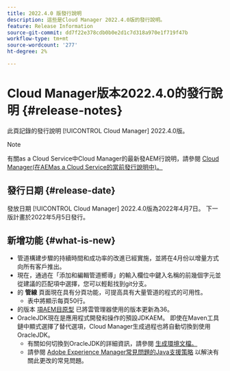 ```yaml
---
title: 2022.4.0 版發行說明
description: 這些是Cloud Manager 2022.4.0版的發行說明。
feature: Release Information
source-git-commit: dd7f22e378cdb0b0e2d1c7d318a970e1f719f47b
workflow-type: tm+mt
source-wordcount: '277'
ht-degree: 2%

---
```



# Cloud Manager版本2022.4.0的發行說明 {#release-notes}

此頁記錄的發行說明 [!UICONTROL Cloud Manager] 2022.4.0版。

>[!NOTE]
>
>有關as a Cloud Service中Cloud Manager的最新發AEM行說明，請參閱 [Cloud Manager(在AEMas a Cloud Service的當前發行說明中)。](https://experienceleague.adobe.com/docs/experience-manager-cloud-service/content/implementing/using-cloud-manager/release-notes-cloud-manager/release-notes-cm-current.html)

## 發行日期 {#release-date}

發放日期 [!UICONTROL Cloud Manager] 2022.4.0版為2022年4月7日。 下一版計畫於2022年5月5日發行。

## 新增功能 {#what-is-new}

* 管道構建步驟的持續時間和成功率的改進已經實施，並將在4月份以增量方式向所有客戶推出。
* 現在，通過在「添加和編輯管道嚮導」的輸入欄位中鍵入名稱的前幾個字元並從建議的匹配項中選擇，您可以輕鬆找到git分支。
* 的 **管線** 頁面現在具有分頁功能，可提高具有大量管道的程式的可用性。
   * 表中將顯示每頁50行。
* 的版本 [項AEM目原型](https://experienceleague.adobe.com/docs/experience-manager-core-components/using/developing/archetype/overview.html) 已將雲管理器使用的版本更新為36。
* OracleJDK現在是應用程式開發和操作的預設JDKAEM。 即使在Maven工具鏈中顯式選擇了替代選項，Cloud Manager生成過程也將自動切換到使用OracleJDK。
   * 有關如何切換到OracleJDK的詳細資訊，請參閱 [生成環境文檔。](/help/using/build-environment-details.md#using-java-support)
   * 請參閱 [Adobe Experience Manager常見問題的Java支援策略](https://experienceleague.adobe.com/docs/experience-manager-65/assets/Java_Policy_for_Adobe_Experience_Manager.pdf) 以解決有關此更改的常見問題。
